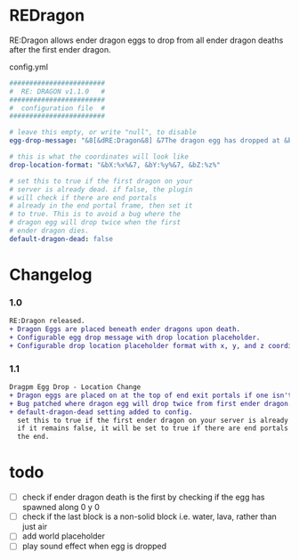 # REDragon
RE:Dragon allows ender dragon eggs to drop from all ender dragon deaths after the first ender dragon.

config.yml
```yml
########################
#  RE: DRAGON v1.1.0   #
########################
#  configuration file  #
########################

# leave this empty, or write "null", to disable
egg-drop-message: "&8[&dRE:Dragon&8] &7The dragon egg has dropped at &b%drop-location%&7!"

# this is what the coordinates will look like
drop-location-format: "&bX:%x%&7, &bY:%y%&7, &bZ:%z%"

# set this to true if the first dragon on your
# server is already dead. if false, the plugin
# will check if there are end portals
# already in the end portal frame, then set it
# to true. This is to avoid a bug where the
# dragon egg will drop twice when the first
# ender dragon dies.
default-dragon-dead: false
```

# Changelog
### 1.0
```diff
RE:Dragon released.
+ Dragon Eggs are placed beneath ender dragons upon death.
+ Configurable egg drop message with drop location placeholder.
+ Configurable drop location placeholder format with x, y, and z coordinates.
```
### 1.1
```diff
Dragpm Egg Drop - Location Change
+ Dragon eggs are placed on at the top of end exit portals if one isn't already present.
+ Bug patched where dragon egg will drop twice from first ender dragon.
+ default-dragon-dead setting added to config.
  set this to true if the first ender dragon on your server is already dead.
  if it remains false, it will be set to true if there are end portals in
  the end.
```

# todo
- [ ] check if ender dragon death is the first by checking if the egg has spawned along 0 y 0
- [ ] check if the last block is a non-solid block i.e. water, lava, rather than just air
- [ ] add world placeholder
- [ ] play sound effect when egg is dropped
